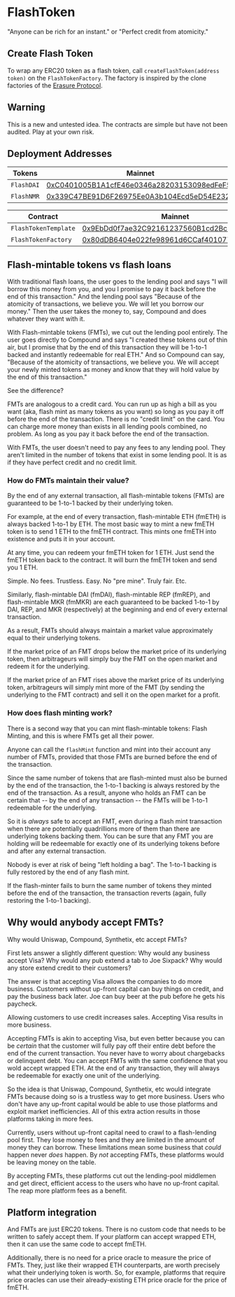 # FlashToken

"Anyone can be rich for an instant." or "Perfect credit from atomicity."

## Create Flash Token

To wrap any ERC20 token as a flash token, call `createFlashToken(address token)` on the `FlashTokenFactory`. The factory is inspired by the clone factories of the [Erasure Protocol](https://github.com/erasureprotocol/erasure-protocol).

## Warning

This is a new and untested idea. The contracts are simple but have not been audited. Play at your own risk.

## Deployment Addresses

| Tokens | Mainnet |
|-|-|
| `FlashDAI` | [0xC0401005B1A1cfE46e0346a28203153098edFeF5](https://etherscan.io/address/0xC0401005B1A1cfE46e0346a28203153098edFeF5) |
| `FlashNMR` | [0x339C47BE91D6F26975Ee0A3b104Ecd5eD54E2323](https://etherscan.io/address/0x339C47BE91D6F26975Ee0A3b104Ecd5eD54E2323) |

| Contract | Mainnet | Goerli | Kovan |
|-|-|-|-|
| `FlashTokenTemplate` | [0x9EbDd0f7ae32C92161237560B1cd2Bc4b6741ec6](https://etherscan.io/address/0x9EbDd0f7ae32C92161237560B1cd2Bc4b6741ec6) | [0xf89bA048e85bc5B9b25aBdDbdC6d8eF2806329f3](https://goerli.etherscan.io/address/0xf89bA048e85bc5B9b25aBdDbdC6d8eF2806329f3) | [0x91699274E86AFFa58Fb8ba525B980fFC8D161FbC](https://kovan.etherscan.io/address/0x91699274E86AFFa58Fb8ba525B980fFC8D161FbC) |
| `FlashTokenFactory` | [0x80dDB6404e022fe98961d6CCaf401077DB920824](https://etherscan.io/address/0x80dDB6404e022fe98961d6CCaf401077DB920824) | [0x2f4755bffEBD85625ac85571c56dDA578465e65d](https://goerli.etherscan.io/address/0x2f4755bffebd85625ac85571c56dda578465e65d) | [0x022a36A213aac89D954cF872F2f2FDD4360A7721](https://kovan.etherscan.io/address/0x022a36A213aac89D954cF872F2f2FDD4360A7721)|

## Flash-mintable tokens vs flash loans

With traditional flash loans, the user goes to the lending pool and says "I will borrow this money from you, and you I promise to pay it back before the end of this transaction." And the lending pool says "Because of the atomicity of transactions, we believe you. We will let you borrow our money." Then the user takes the money to, say, Compound and does whatever they want with it.

With Flash-mintable tokens (FMTs), we cut out the lending pool entirely. The user goes directly to Compound and says "I created these tokens out of thin air, but I promise that by the end of this transaction they will be 1-to-1 backed and instantly redeemable for real ETH." And so Compound can say, "Because of the atomicity of transactions, we believe you. We will accept your newly minted tokens as money and know that they will hold value by the end of this transaction."

See the difference?

FMTs are analogous to a credit card. You can run up as high a bill as you want (aka, flash mint as many tokens as you want) so long as you pay it off before the end of the transaction. There is no "credit limit" on the card. You can charge more money than exists in all lending pools combined, no problem. As long as you pay it back before the end of the transaction.

With FMTs, the user doesn't need to pay any fees to any lending pool. They aren't limited in the number of tokens that exist in some lending pool. It is as if they have perfect credit and no credit limit.

### How do FMTs maintain their value?

By the end of any external transaction, all flash-mintable tokens (FMTs) are guaranteed to be 1-to-1 backed by their underlying token.

For example, at the end of every transaction, flash-mintable ETH (fmETH) is always backed 1-to-1 by ETH. The most basic way to mint a new fmETH token is to send 1 ETH to the fmETH contract. This mints one fmETH into existence and puts it in your account.

At any time, you can redeem your fmETH token for 1 ETH. Just send the fmETH token back to the contract. It will burn the fmETH token and send you 1 ETH.

Simple. No fees. Trustless. Easy. No "pre mine". Truly fair. Etc.

Similarly, flash-mintable DAI (fmDAI), flash-mintable REP (fmREP), and flash-mintable MKR (fmMKR) are each guaranteed to be backed 1-to-1 by DAI, REP, and MKR (respectively) at the beginning and end of every external transaction.

As a result, FMTs should always maintain a market value approximately equal to their underlying tokens.

If the market price of an FMT drops below the market price of its underlying token, then arbitrageurs will simply buy the FMT on the open market and redeem it for the underlying.

If the market price of an FMT rises above the market price of its underlying token, arbitrageurs will simply mint more of the FMT (by sending the underlying to the FMT contract) and sell it on the open market for a profit.

### How does flash minting work?

There is a second way that you can mint flash-mintable tokens: Flash Minting, and this is where FMTs get all their power.

Anyone can call the `flashMint` function and mint into their account any number of FMTs, provided that those FMTs are burned before the end of the transaction.

Since the same number of tokens that are flash-minted must also be burned by the end of the transaction, the 1-to-1 backing is always restored by the end of the transaction. As a result, anyone who holds an FMT can be certain that -- by the end of any transaction -- the FMTs will be 1-to-1 redeemable for the underlying.

So it is _always_ safe to accept an FMT, even during a flash mint transaction when there are potentially quadrillions more of them than there are underlying tokens backing them. You can be sure that any FMT you are holding will be redeemable for exactly one of its underlying tokens before and after any external transaction.

Nobody is ever at risk of being "left holding a bag". The 1-to-1 backing is fully restored by the end of any flash mint.

If the flash-minter fails to burn the same number of tokens they minted before the end of the transaction, the transaction reverts (again, fully restoring the 1-to-1 backing).

## Why would anybody accept FMTs?

Why would Uniswap, Compound, Synthetix, etc accept FMTs?

First lets answer a slightly different question: Why would any business accept Visa? Why would any pub extend a tab to Joe Sixpack? Why would any store extend credit to their customers?

The answer is that accepting Visa allows the companies to do more business. Customers without up-front capital can buy things on credit, and pay the business back later. Joe can buy beer at the pub before he gets his paycheck.

Allowing customers to use credit increases sales. Accepting Visa results in more business.

Accepting FMTs is akin to accepting Visa, but even better because you can be _certain_ that the customer will fully pay off their entire debt before the end of the current transaction. You never have to worry about chargebacks or delinquent debt. You can accept FMTs with the same confidence that you wold accept wrapped ETH. At the end of any transaction, they will always be redeemable for exactly one unit of the underlying.

So the idea is that Uniswap, Compound, Synthetix, etc would integrate FMTs because doing so is a trustless way to get more business. Users who don't have any up-front capital would be able to use those platforms and exploit market inefficiencies. All of this extra action results in those platforms taking in more fees.

Currently, users without up-front capital need to crawl to a flash-lending pool first. They lose money to fees and they are limited in the amount of money they can borrow. These limitations mean some business that _could_ happen never _does_ happen. By _not_ accepting FMTs, these platforms would be leaving money on the table.

By accepting FMTs, these platforms cut out the lending-pool middlemen and get direct, efficient access to the users who have no up-front capital. The reap more platform fees as a benefit.

## Platform integration

And FMTs are just ERC20 tokens. There is no custom code that needs to be written to safely accept them. If your platform can accept wrapped ETH, then it can use the same code to accept fmETH.

Additionally, there is no need for a price oracle to measure the price of FMTs. They, just like their wrapped ETH counterparts, are worth precisely what their underlying token is worth. So, for example, platforms that require price oracles can use their already-existing ETH price oracle for the price of fmETH.
